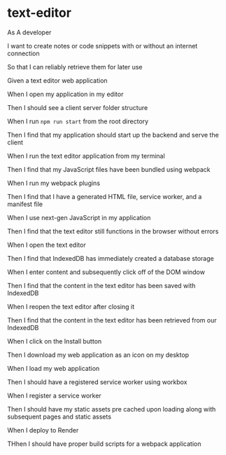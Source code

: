 # text-editor

As A developer

I want to create notes or code snippets with or without an internet connection

So that I can reliably retrieve them for later use

Given a text editor web application

When I open my application in my editor

Then I should see a client server folder structure

When I run `npm run start` from the root directory

Then I find that my application should start up the backend and serve the client

When I run the text editor application from my terminal

Then I find that my JavaScript files have been bundled using webpack

When I run my webpack plugins

Then I find that I have a generated HTML file, service worker, and a manifest file

When I use next-gen JavaScript in my application

Then I find that the text editor still functions in the browser without errors

When I open the text editor

Then I find that IndexedDB has immediately created a database storage

When I enter content and subsequently click off of the DOM window

Then I find that the content in the text editor has been saved with IndexedDB

When I reopen the text editor after closing it

Then I find that the content in the text editor has been retrieved from our IndexedDB

When I click on the Install button

Then I download my web application as an icon on my desktop

When I load my web application

Then I should have a registered service worker using workbox

When I register a service worker

Then I should have my static assets pre cached upon loading along with subsequent pages and static assets

When I deploy to Render

THhen I should have proper build scripts for a webpack application


